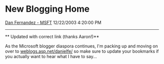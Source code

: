 <div id="page">

# New Blogging Home

[Dan Fernandez -
MSFT](https://social.msdn.microsoft.com/profile/Dan%20Fernandez%20-%20MSFT)
12/22/2003 4:20:00 PM

-----

<div id="content">

\*\* Updated with correct link (thanks Aaron\!)\*\*

As the Microsoft blogger diaspora continues, I'm packing up and moving
on over to
[weblogs.asp.net/danielfe/](http://weblogs.asp.net/danielfe/) so make
sure to update your bookmarks if you actually want to hear what I have
to say... 

</div>

</div>

